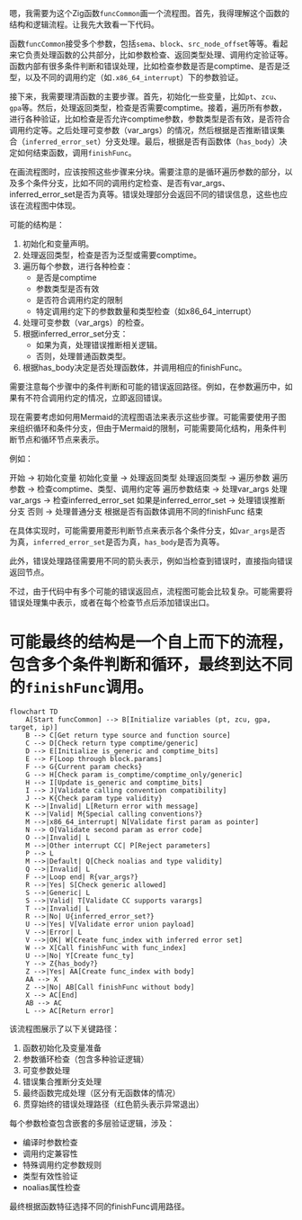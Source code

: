 嗯，我需要为这个Zig函数`funcCommon`画一个流程图。首先，我得理解这个函数的结构和逻辑流程。让我先大致看一下代码。

函数`funcCommon`接受多个参数，包括`sema`、`block`、`src_node_offset`等等。看起来它负责处理函数的公共部分，比如参数检查、返回类型处理、调用约定验证等。函数内部有很多条件判断和错误处理，比如检查参数是否是comptime、是否是泛型，以及不同的调用约定（如`.x86_64_interrupt`）下的参数验证。

接下来，我需要理清函数的主要步骤。首先，初始化一些变量，比如`pt`、`zcu`、`gpa`等。然后，处理返回类型，检查是否需要comptime。接着，遍历所有参数，进行各种验证，比如检查是否允许comptime参数，参数类型是否有效，是否符合调用约定等。之后处理可变参数（var_args）的情况，然后根据是否推断错误集合（`inferred_error_set`）分支处理。最后，根据是否有函数体（`has_body`）决定如何结束函数，调用`finishFunc`。

在画流程图时，应该按照这些步骤来分块。需要注意的是循环遍历参数的部分，以及多个条件分支，比如不同的调用约定检查、是否有var_args、inferred_error_set是否为真等。错误处理部分会返回不同的错误信息，这些也应该在流程图中体现。

可能的结构是：

1. 初始化和变量声明。
2. 处理返回类型，检查是否为泛型或需要comptime。
3. 遍历每个参数，进行各种检查：
   - 是否是comptime
   - 参数类型是否有效
   - 是否符合调用约定的限制
   - 特定调用约定下的参数数量和类型检查（如x86_64_interrupt）
4. 处理可变参数（var_args）的检查。
5. 根据inferred_error_set分支：
   - 如果为真，处理错误推断相关逻辑。
   - 否则，处理普通函数类型。
6. 根据has_body决定是否处理函数体，并调用相应的finishFunc。

需要注意每个步骤中的条件判断和可能的错误返回路径。例如，在参数遍历中，如果有不符合调用约定的情况，立即返回错误。

现在需要考虑如何用Mermaid的流程图语法来表示这些步骤。可能需要使用子图来组织循环和条件分支，但由于Mermaid的限制，可能需要简化结构，用条件判断节点和循环节点来表示。

例如：

开始 -> 初始化变量
初始化变量 -> 处理返回类型
处理返回类型 -> 遍历参数
遍历参数 -> 检查comptime、类型、调用约定等
遍历参数结束 -> 处理var_args
处理var_args -> 检查inferred_error_set
如果是inferred_error_set -> 处理错误推断分支
否则 -> 处理普通分支
根据是否有函数体调用不同的finishFunc
结束

在具体实现时，可能需要用菱形判断节点来表示各个条件分支，如`var_args`是否为真，`inferred_error_set`是否为真，`has_body`是否为真等。

此外，错误处理路径需要用不同的箭头表示，例如当检查到错误时，直接指向错误返回节点。

不过，由于代码中有多个可能的错误返回点，流程图可能会比较复杂。可能需要将错误处理集中表示，或者在每个检查节点后添加错误出口。

可能最终的结构是一个自上而下的流程，包含多个条件判断和循环，最终到达不同的`finishFunc`调用。
================================================
```mermaid
flowchart TD
    A[Start funcCommon] --> B[Initialize variables (pt, zcu, gpa, target, ip)]
    B --> C[Get return type source and function source]
    C --> D[Check return type comptime/generic]
    D --> E[Initialize is_generic and comptime_bits]
    E --> F[Loop through block.params]
    F --> G{Current param checks}
    G --> H[Check param is_comptime/comptime_only/generic]
    H --> I[Update is_generic and comptime_bits]
    I --> J[Validate calling convention compatibility]
    J --> K{Check param type validity}
    K -->|Invalid| L[Return error with message]
    K -->|Valid| M{Special calling conventions?}
    M -->|x86_64_interrupt| N[Validate first param as pointer]
    N --> O[Validate second param as error code]
    O -->|Invalid| L
    M -->|Other interrupt CC| P[Reject parameters]
    P --> L
    M -->|Default| Q[Check noalias and type validity]
    Q -->|Invalid| L
    F -->|Loop end| R{var_args?}
    R -->|Yes| S[Check generic allowed]
    S -->|Generic| L
    S -->|Valid| T[Validate CC supports varargs]
    T -->|Invalid| L
    R -->|No| U{inferred_error_set?}
    U -->|Yes| V[Validate error union payload]
    V -->|Error| L
    V -->|OK| W[Create func_index with inferred error set]
    W --> X[Call finishFunc with func_index]
    U -->|No| Y[Create func_ty]
    Y --> Z{has_body?}
    Z -->|Yes| AA[Create func_index with body]
    AA --> X
    Z -->|No| AB[Call finishFunc without body]
    X --> AC[End]
    AB --> AC
    L --> AC[Return error]
``` 

该流程图展示了以下关键路径：
1. 函数初始化及变量准备
2. 参数循环检查（包含多种验证逻辑）
3. 可变参数处理
4. 错误集合推断分支处理
5. 最终函数完成处理（区分有无函数体的情况）
6. 贯穿始终的错误处理路径（红色箭头表示异常退出）

每个参数检查包含嵌套的多层验证逻辑，涉及：
- 编译时参数检查
- 调用约定兼容性
- 特殊调用约定参数规则
- 类型有效性验证
- noalias属性检查

最终根据函数特征选择不同的finishFunc调用路径。